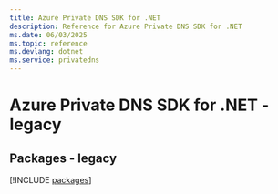 ```yaml
---
title: Azure Private DNS SDK for .NET
description: Reference for Azure Private DNS SDK for .NET
ms.date: 06/03/2025
ms.topic: reference
ms.devlang: dotnet
ms.service: privatedns
---
```

# Azure Private DNS SDK for .NET - legacy
## Packages - legacy
[!INCLUDE [packages](private-dns-index.md)]
